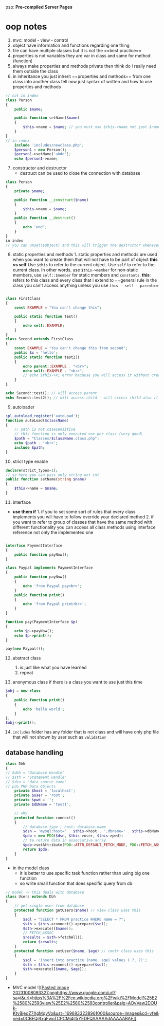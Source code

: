 psp: **Pre-compiled Server Pages**

# oop notes

1. mvc: model - view - control
2. object have information and functions regarding one thing
3. file can have multiple classes but it is not the ==best practice==
4. properties is not variables they are var in class
   and same for method (function)
5. always make properties and methods private then think do I really need them outside the class
6. in inheritance you just inherit ==properties and methods== from one class into another class
   tell now just syntax of written and how to use properties and methods

```php
// not in index
class Person
{
    public $name;

    public function setName($name)
    {
        $this->name = $name; // you must use $this->name not just $name   (gloabal rule)
    }
}
// in index
    include 'includes/newclass.php';
    $person1 = new Person();
    $person1->setName('abdo');
    echo $person1->name;
```

7. constructor and destructor
    - destruct can be used to close the connection with database

```php
class Person
{
    private $name;

    public function __construct($name)
    {
        $this->name = $name;
    }
    public function __destruct()
    {
        echo 'end';
    }
}
in index
// you can unset($object) and this will trigger the destructor whenever you want
```

8. static properties and methods 1. static properties and methods are used when you want to create them that will not have to be part of object
   **this vs self**
   Use `$this` to refer to the current object. Use `self` to refer to the current class. In other words, use `$this->member` for non-static members, use `self::$member` for static members and `constants`.
   **this**: refers to this class and every class that I extend to
   ==general rule in the class you can't access anything unless you use `this - self - parent`==

```php

class FirstClass
{
    const EXAMPLE = "You can't change this";

    public static function test()
    {
        echo self::EXAMPLE;
    }
}
class Second extends FirstClass
{
    const EXAMPLE = "You can't change this from second";
    public $x = 'hello';
    public static function test2()
    {
        echo parent::EXAMPLE . "<br>";
        echo self::EXAMPLE . "<br>";
        // echo $this->x; error bacause you will access it without creating object
    }
}

echo Second::test(); // will access parent
echo Second::test2(); // will access child - will access child also if the two methods have the same name

```

9. autoloader

```php
spl_autoload_register('autoLoad');
function autoLoad($className)
{
    // path is not casesensitive
    // this function is only executed one per class (very good)
    $path = "Classes/$className.class.php";
    echo $path . '<br>';
    include $path;
}

```

10. strict type enable

```php
declare(strict_types=1);
// so here you can pass only string not int
public function setName(string $name)
{
    $this->name = $name;
}
```

11. interface

-   **use them if** 1. if you to set some sort of rules that every class implements you will have to follow
    override your declared method 2. if you want to refer to group of classes that have the same method with different functionality
    you can access all class methods using interface reference not only the implemented one

```php

interface PaymentInterface
{
    public function payNow();
}

class Paypal implements PaymentInterface
{
    public function payNow()
    {
        echo 'from Paypal pay<br>';
    }
    public function print()
    {
        echo 'from Paypal print<br>';
    }
}

function pay(PaymentInterface $p)
{
    echo $p->payNow();
    echo $p->print();
}

pay(new Paypal());
```

12. abstract class

    1.  is just like what you have learned
    2.  repeat

13. anonymous class
    if there is a class you want to use just this time

```php
$obj = new class
{
    public function print()
    {
        echo 'hello world';
    }
};
$obj->print();
```

14. `includes` folder has any folder that is not class and will have only php file that will not shown by user such as `validation`

## database handling

```php
class Dbh
{
// $dbh = "Database Handle"
// $sth = "Statement Handle"
// $dsn = "data source name"
// pdo PHP Data Objects
    private $host = 'localhost';
    private $user = 'root';
    private $pwd = '';
    private $dbName = 'test1';

    // why
    protected function connect()
    {
        // database-type ; host; database-name
        $dsn = 'mysql:host=' . $this->host . ';dbname=' . $this->dbName;
        $pdo = new PDO($dsn, $this->user, $this->pwd);
        // to return data in associative array
        $pdo->setAttribute(PDO::ATTR_DEFAULT_FETCH_MODE, PDO::FETCH_ASSOC);
        return $pdo;
    }
}
```

-   in the model class
    -   it is better to use specific task function rather than using big one function
    -   so write small function that does specific query from db

```php
// model -> this deals with database
class Users extends Dbh
{
    // get single user from database
    protected function getUsers($name) // view class uses this
    {
        $sql = "SELECT * FROM practice WHERE name = ?";
        $sth = $this->connect()->prepare($sql);
        $sth->execute([$name]);
        // FETCH_ASSOC
        $results = $sth->fetchAll();
        return $results;
    }
    protected function setUser($name, $age) // contr class uses this
    {
        $sql = 'insert into practice (name, age) values ( ?, ?)';
        $sth = $this->connect()->prepare($sql);
        $sth->execute([$name, $age]);
    }
}
```

-   MVC model
    ![[[Pasted image 20231008093327.png](https://www.google.com/url?sa=i&url=https%3A%2F%2Fen.wikipedia.org%2Fwiki%2FModel%25E2%2580%2593view%25E2%2580%2593controller&psig=AOvVaw2DOUk-KtvBjedZ7XgMqvVo&ust=1696833238961000&source=images&cd=vfe&ved=0CBEQjRxqFwoTCPCMi4jt5YEDFQAAAAAdAAAAABAE)https://www.google.com/url?sa=i&url=https%3A%2F%2Fen.wikipedia.org%2Fwiki%2FModel%25E2%2580%2593view%25E2%2580%2593controller&psig=AOvVaw2DOUk-KtvBjedZ7XgMqvVo&ust=1696833238961000&source=images&cd=vfe&ved=0CBEQjRxqFwoTCPCMi4jt5YEDFQAAAAAdAAAAABAE]]
